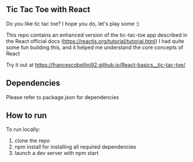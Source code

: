 ## Tic Tac Toe with React

Do you like tic tac toe? I hope you do, let's play some :)

This repo contains an enhanced version of the tic-tac-toe app described in the React official docs (https://reactjs.org/tutorial/tutorial.html)
I had quite some fun building this, and it helped me understand the core concepts of React

Try it out at https://francescobellini92.github.io/React-basics__tic-tac-toe/

## Dependencies
Please refer to package.json for dependencies

## How to run
To run locally:
1) clone the repo
2) npm install for installing all required dependencies
3) launch a dev server with npm start
